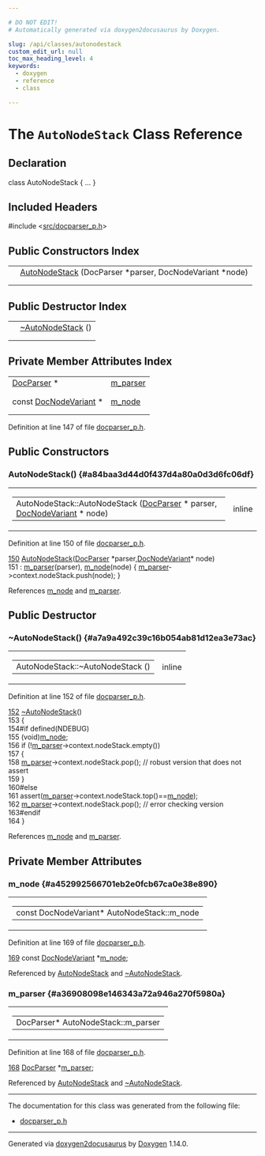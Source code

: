 ```yaml
---

# DO NOT EDIT!
# Automatically generated via doxygen2docusaurus by Doxygen.

slug: /api/classes/autonodestack
custom_edit_url: null
toc_max_heading_level: 4
keywords:
  - doxygen
  - reference
  - class

---
```


<div class="doxyPage">

# The `AutoNodeStack` Class Reference



## Declaration

<div class="doxyDeclaration">
class AutoNodeStack { ... }
</div>

## Included Headers

<div class="doxyIncludesList">#include &lt;<a href="/web-doxygen/docs/api/files/src/docparser-p-h">src/docparser_p.h</a>&gt;
</div>

## Public Constructors Index

<table class="doxyMembersIndex">

<tr class="doxyMemberIndexItem">
<td class="doxyMemberIndexItemType" align="left" valign="top"></td>
<td class="doxyMemberIndexItemName" align="left" valign="top"><a href="#a84baa3d44d0f437d4a80a0d3d6fc06df">AutoNodeStack</a> (DocParser *parser, DocNodeVariant *node)</td>
</tr>
<tr class="doxyMemberIndexDescription">
<td class="doxyMemberIndexDescriptionLeft"></td>
<td class="doxyMemberIndexDescriptionRight">
</td>
</tr>
<tr class="doxyMemberIndexSeparator">
<td class="doxyMemberIndexSeparator" colspan="2"></td>
</tr>

</table>

## Public Destructor Index

<table class="doxyMembersIndex">

<tr class="doxyMemberIndexItem">
<td class="doxyMemberIndexItemType" align="left" valign="top"></td>
<td class="doxyMemberIndexItemName" align="left" valign="top"><a href="#a7a9a492c39c16b054ab81d12ea3e73ac">~AutoNodeStack</a> ()</td>
</tr>
<tr class="doxyMemberIndexDescription">
<td class="doxyMemberIndexDescriptionLeft"></td>
<td class="doxyMemberIndexDescriptionRight">
</td>
</tr>
<tr class="doxyMemberIndexSeparator">
<td class="doxyMemberIndexSeparator" colspan="2"></td>
</tr>

</table>

## Private Member Attributes Index

<table class="doxyMembersIndex">

<tr class="doxyMemberIndexItem">
<td class="doxyMemberIndexItemType" align="left" valign="top"><a href="/web-doxygen/docs/api/classes/docparser">DocParser</a> *</td>
<td class="doxyMemberIndexItemName" align="left" valign="top"><a href="#a36908098e146343a72a946a270f5980a">m_parser</a></td>
</tr>
<tr class="doxyMemberIndexDescription">
<td class="doxyMemberIndexDescriptionLeft"></td>
<td class="doxyMemberIndexDescriptionRight">
</td>
</tr>
<tr class="doxyMemberIndexSeparator">
<td class="doxyMemberIndexSeparator" colspan="2"></td>
</tr>

<tr class="doxyMemberIndexItem">
<td class="doxyMemberIndexItemType" align="left" valign="top">const <a href="/web-doxygen/docs/api/files/src/docnode-h/#a15a8494c4d80bb52db036d2fb5e9e9f8">DocNodeVariant</a> *</td>
<td class="doxyMemberIndexItemName" align="left" valign="top"><a href="#a452992566701eb2e0fcb67ca0e38e890">m_node</a></td>
</tr>
<tr class="doxyMemberIndexDescription">
<td class="doxyMemberIndexDescriptionLeft"></td>
<td class="doxyMemberIndexDescriptionRight">
</td>
</tr>
<tr class="doxyMemberIndexSeparator">
<td class="doxyMemberIndexSeparator" colspan="2"></td>
</tr>

</table>


<p>Definition at line 147 of file <a href="/web-doxygen/docs/api/files/src/docparser-p-h">docparser_p.h</a>.</p>


<div class="doxySectionDef">

## Public Constructors

### AutoNodeStack() {#a84baa3d44d0f437d4a80a0d3d6fc06df}

<div class="doxyMemberItem">
<div class="doxyMemberProto">
<table class="doxyMemberLabels">
<tr class="doxyMemberLabels">
<td class="doxyMemberLabelsLeft">
<table class="doxyMemberName">
<tr>
<td class="doxyMemberName">AutoNodeStack::AutoNodeStack (<a href="/web-doxygen/docs/api/classes/docparser">DocParser</a> * parser, <a href="/web-doxygen/docs/api/files/src/docnode-h/#a15a8494c4d80bb52db036d2fb5e9e9f8">DocNodeVariant</a> * node)</td>
</tr>
</table>
</td>
<td class="doxyMemberLabelsRight">
<span class="doxyMemberLabels">
<span class="doxyMemberLabel inline">inline</span>
</span>
</td>
</tr>
</table>
</div>
<div class="doxyMemberDoc">



<p>Definition at line 150 of file <a href="/web-doxygen/docs/api/files/src/docparser-p-h">docparser_p.h</a>.</p>


<div class="doxyProgramListing">

<div class="doxyCodeLine"><span class="doxyLineNumber"><a href="#a84baa3d44d0f437d4a80a0d3d6fc06df">150</a></span><span class="doxyLineContent"><span class="doxyHighlight">    <a href="#a84baa3d44d0f437d4a80a0d3d6fc06df">AutoNodeStack</a>(<a href="/web-doxygen/docs/api/classes/docparser">DocParser</a> *parser,<a href="/web-doxygen/docs/api/files/src/docnode-h/#a15a8494c4d80bb52db036d2fb5e9e9f8">DocNodeVariant</a>* node)</span></span></div>
<div class="doxyCodeLine"><span class="doxyLineNumber">151</span><span class="doxyLineContent"><span class="doxyHighlight">      : <a href="#a36908098e146343a72a946a270f5980a">m_parser</a>(parser), <a href="#a452992566701eb2e0fcb67ca0e38e890">m_node</a>(node) { <a href="#a36908098e146343a72a946a270f5980a">m_parser</a>-&gt;context.nodeStack.push(node); }</span></span></div>

</div>


<p>References <a href="#a452992566701eb2e0fcb67ca0e38e890">m_node</a> and <a href="#a36908098e146343a72a946a270f5980a">m_parser</a>.</p>

</div>
</div>

</div>

<div class="doxySectionDef">

## Public Destructor

### \~AutoNodeStack() {#a7a9a492c39c16b054ab81d12ea3e73ac}

<div class="doxyMemberItem">
<div class="doxyMemberProto">
<table class="doxyMemberLabels">
<tr class="doxyMemberLabels">
<td class="doxyMemberLabelsLeft">
<table class="doxyMemberName">
<tr>
<td class="doxyMemberName">AutoNodeStack::~AutoNodeStack ()</td>
</tr>
</table>
</td>
<td class="doxyMemberLabelsRight">
<span class="doxyMemberLabels">
<span class="doxyMemberLabel inline">inline</span>
</span>
</td>
</tr>
</table>
</div>
<div class="doxyMemberDoc">



<p>Definition at line 152 of file <a href="/web-doxygen/docs/api/files/src/docparser-p-h">docparser_p.h</a>.</p>


<div class="doxyProgramListing">

<div class="doxyCodeLine"><span class="doxyLineNumber"><a href="#a7a9a492c39c16b054ab81d12ea3e73ac">152</a></span><span class="doxyLineContent"><span class="doxyHighlight">   <a href="#a7a9a492c39c16b054ab81d12ea3e73ac">~AutoNodeStack</a>()</span></span></div>
<div class="doxyCodeLine"><span class="doxyLineNumber">153</span><span class="doxyLineContent"><span class="doxyHighlight">    {</span></span></div>
<div class="doxyCodeLine"><span class="doxyLineNumber">154</span><span class="doxyLineContent"><span class="doxyHighlightPreprocessor">#if defined(NDEBUG)</span></span></div>
<div class="doxyCodeLine"><span class="doxyLineNumber">155</span><span class="doxyLineContent"><span class="doxyHighlight">      (void)<a href="#a452992566701eb2e0fcb67ca0e38e890">m_node</a>;</span></span></div>
<div class="doxyCodeLine"><span class="doxyLineNumber">156</span><span class="doxyLineContent"><span class="doxyHighlight">      </span><span class="doxyHighlightKeywordFlow">if</span><span class="doxyHighlight"> (!<a href="#a36908098e146343a72a946a270f5980a">m_parser</a>-&gt;context.nodeStack.empty())</span></span></div>
<div class="doxyCodeLine"><span class="doxyLineNumber">157</span><span class="doxyLineContent"><span class="doxyHighlight">      {</span></span></div>
<div class="doxyCodeLine"><span class="doxyLineNumber">158</span><span class="doxyLineContent"><span class="doxyHighlight">        <a href="#a36908098e146343a72a946a270f5980a">m_parser</a>-&gt;context.nodeStack.pop(); </span><span class="doxyHighlightComment">// robust version that does not assert</span></span></div>
<div class="doxyCodeLine"><span class="doxyLineNumber">159</span><span class="doxyLineContent"><span class="doxyHighlight">      }</span></span></div>
<div class="doxyCodeLine"><span class="doxyLineNumber">160</span><span class="doxyLineContent"><span class="doxyHighlightPreprocessor">#else</span></span></div>
<div class="doxyCodeLine"><span class="doxyLineNumber">161</span><span class="doxyLineContent"><span class="doxyHighlight">      assert(<a href="#a36908098e146343a72a946a270f5980a">m_parser</a>-&gt;context.nodeStack.top()==<a href="#a452992566701eb2e0fcb67ca0e38e890">m_node</a>);</span></span></div>
<div class="doxyCodeLine"><span class="doxyLineNumber">162</span><span class="doxyLineContent"><span class="doxyHighlight">      <a href="#a36908098e146343a72a946a270f5980a">m_parser</a>-&gt;context.nodeStack.pop(); </span><span class="doxyHighlightComment">// error checking version</span></span></div>
<div class="doxyCodeLine"><span class="doxyLineNumber">163</span><span class="doxyLineContent"><span class="doxyHighlightPreprocessor">#endif</span></span></div>
<div class="doxyCodeLine"><span class="doxyLineNumber">164</span><span class="doxyLineContent"><span class="doxyHighlight">    }</span></span></div>

</div>


<p>References <a href="#a452992566701eb2e0fcb67ca0e38e890">m_node</a> and <a href="#a36908098e146343a72a946a270f5980a">m_parser</a>.</p>

</div>
</div>

</div>

<div class="doxySectionDef">

## Private Member Attributes

### m\_node {#a452992566701eb2e0fcb67ca0e38e890}

<div class="doxyMemberItem">
<div class="doxyMemberProto">
<table class="doxyMemberLabels">
<tr class="doxyMemberLabels">
<td class="doxyMemberLabelsLeft">
<table class="doxyMemberName">
<tr>
<td class="doxyMemberName">const DocNodeVariant* AutoNodeStack::m_node</td>
</tr>
</table>
</td>
</tr>
</table>
</div>
<div class="doxyMemberDoc">



<p>Definition at line 169 of file <a href="/web-doxygen/docs/api/files/src/docparser-p-h">docparser_p.h</a>.</p>


<div class="doxyProgramListing">

<div class="doxyCodeLine"><span class="doxyLineNumber"><a href="#a452992566701eb2e0fcb67ca0e38e890">169</a></span><span class="doxyLineContent"><span class="doxyHighlight">   </span><span class="doxyHighlightKeyword">const</span><span class="doxyHighlight"> <a href="/web-doxygen/docs/api/files/src/docnode-h/#a15a8494c4d80bb52db036d2fb5e9e9f8">DocNodeVariant</a> *<a href="#a452992566701eb2e0fcb67ca0e38e890">m_node</a>;</span></span></div>

</div>


<p>Referenced by <a href="#a84baa3d44d0f437d4a80a0d3d6fc06df">AutoNodeStack</a> and <a href="#a7a9a492c39c16b054ab81d12ea3e73ac">~AutoNodeStack</a>.</p>

</div>
</div>

### m\_parser {#a36908098e146343a72a946a270f5980a}

<div class="doxyMemberItem">
<div class="doxyMemberProto">
<table class="doxyMemberLabels">
<tr class="doxyMemberLabels">
<td class="doxyMemberLabelsLeft">
<table class="doxyMemberName">
<tr>
<td class="doxyMemberName">DocParser* AutoNodeStack::m_parser</td>
</tr>
</table>
</td>
</tr>
</table>
</div>
<div class="doxyMemberDoc">



<p>Definition at line 168 of file <a href="/web-doxygen/docs/api/files/src/docparser-p-h">docparser_p.h</a>.</p>


<div class="doxyProgramListing">

<div class="doxyCodeLine"><span class="doxyLineNumber"><a href="#a36908098e146343a72a946a270f5980a">168</a></span><span class="doxyLineContent"><span class="doxyHighlight">   <a href="/web-doxygen/docs/api/classes/docparser">DocParser</a> *<a href="#a36908098e146343a72a946a270f5980a">m_parser</a>;</span></span></div>

</div>


<p>Referenced by <a href="#a84baa3d44d0f437d4a80a0d3d6fc06df">AutoNodeStack</a> and <a href="#a7a9a492c39c16b054ab81d12ea3e73ac">~AutoNodeStack</a>.</p>

</div>
</div>

</div>

<hr/>

The documentation for this class was generated from the following file:

<ul>
<li><a href="/web-doxygen/docs/api/files/src/docparser-p-h">docparser_p.h</a></li>
</ul>

<hr/>

<p class="doxyGeneratedBy">Generated via <a href="https://github.com/xpack/doxygen2docusaurus">doxygen2docusaurus</a> by <a href="https://www.doxygen.nl">Doxygen</a> 1.14.0.</p>

</div>
